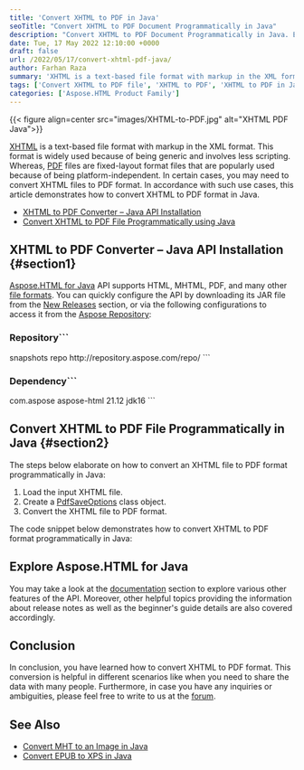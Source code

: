 ```yaml
---
title: 'Convert XHTML to PDF in Java'
seoTitle: "Convert XHTML to PDF Document Programmatically in Java"
description: "Convert XHTML to PDF Document Programmatically in Java. Export XHTML file format in Java based applications with high fidelity."
date: Tue, 17 May 2022 12:10:00 +0000
draft: false
url: /2022/05/17/convert-xhtml-pdf-java/
author: Farhan Raza
summary: 'XHTML is a text-based file format with markup in the XML format. This format is widely used because of being generic and involves less scripting. Whereas, PDF files are fixed-layout format files that are popularly used because of being platform-independent. In certain cases, you may need to convert XHTML files to PDF format. In accordance with such use cases, this article demonstrates how to convert **XHTML to PDF format in Java.**'
tags: ['Convert XHTML to PDF file', 'XHTML to PDF', 'XHTML to PDF in Java']
categories: ['Aspose.HTML Product Family']
---
```




{{< figure align=center src="images/XHTML-to-PDF.jpg" alt="XHTML PDF Java">}}


[XHTML][1] is a text-based file format with markup in the XML format. This format is widely used because of being generic and involves less scripting. Whereas, [PDF][2] files are fixed-layout format files that are popularly used because of being platform-independent. In certain cases, you may need to convert XHTML files to PDF format. In accordance with such use cases, this article demonstrates how to convert XHTML to PDF format in Java.

*   [XHTML to PDF Converter – Java API Installation][3]
*   [Convert XHTML to PDF File Programmatically using Java][4]

## XHTML to PDF Converter – Java API Installation {#section1}

[Aspose.HTML for Java][5] API supports HTML, MHTML, PDF, and many other [file formats][6]. You can quickly configure the API by downloading its JAR file from the [New Releases][7] section, or via the following configurations to access it from the [Aspose Repository][8]:

### Repository```
 <repositories>
     <repository>
         <id>snapshots</id>
         <name>repo</name>
         <url>http://repository.aspose.com/repo/</url>
     </repository>
</repositories>
```

### Dependency```
 <dependencies>
    <dependency>
        <groupId>com.aspose</groupId>
        <artifactId>aspose-html</artifactId>
        <version>21.12</version>
        <classifier>jdk16</classifier>
    </dependency>
</dependencies>
```

## Convert XHTML to PDF File Programmatically in Java {#section2}

The steps below elaborate on how to convert an XHTML file to PDF format programmatically in Java:

1.  Load the input XHTML file.
2.  Create a [PdfSaveOptions][9] class object.
3.  Convert the XHTML file to PDF format.

The code snippet below demonstrates how to convert XHTML to PDF format programmatically in Java:



## Explore Aspose.HTML for Java

You may take a look at the [documentation][10] section to explore various other features of the API. Moreover, other helpful topics providing the information about release notes as well as the beginner's guide details are also covered accordingly.

## Conclusion

In conclusion, you have learned how to convert XHTML to PDF format. This conversion is helpful in different scenarios like when you need to share the data with many people. Furthermore, in case you have any inquiries or ambiguities, please feel free to write to us at the [forum][11].

## See Also

*   [Convert MHT to an Image in Java][12]
*   [Convert EPUB to XPS in Java][13]




[1]: https://docs.fileformat.com/web/xhtml/
[2]: https://docs.fileformat.com/pdf/
[3]: #section1
[4]: #section2
[5]: https://products.aspose.com/html/java
[6]: https://docs.aspose.com/html/java/supported-file-formats/
[7]: https://downloads.aspose.com/html/java
[8]: https://repository.aspose.com/webapp/#/artifacts/browse/tree/General/repo/com/aspose/aspose-html
[9]: https://apireference.aspose.com/html/java/com.aspose.html.saving/PdfSaveOptions
[10]: https://docs.aspose.com/html/java/
[11]: https://forum.aspose.com/c/html
[12]: https://blog.aspose.com/2022/04/05/convert-mht-to-image-java/
[13]: https://blog.aspose.com/2022/01/22/convert-epub-xps-java/




